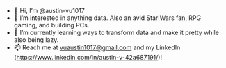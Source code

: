 - 👋 Hi, I’m @austin-vu1017
- 👀 I’m interested in anything data. Also an avid Star Wars fan, RPG gaming, and building PCs.
- 🌱 I’m currently learning ways to transform data and make it pretty while also being lazy. 
- 📫 Reach me at vuaustin1017@gmail.com and my LinkedIn (https://www.linkedin.com/in/austin-v-42a687191/)!

<!---
austin-vu1017/austin-vu1017 is a ✨ special ✨ repository because its `README.md` (this file) appears on your GitHub profile.
You can click the Preview link to take a look at your changes.
--->
